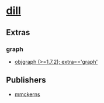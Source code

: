 # [dill](https://pypi.org/project/dill)


## Extras

### graph
- [objgraph (>=1.7.2); extra=='graph'](packages/o/objgraph.md)


## Publishers
- [mmckerns](https://pypi.org/user/mmckerns)

